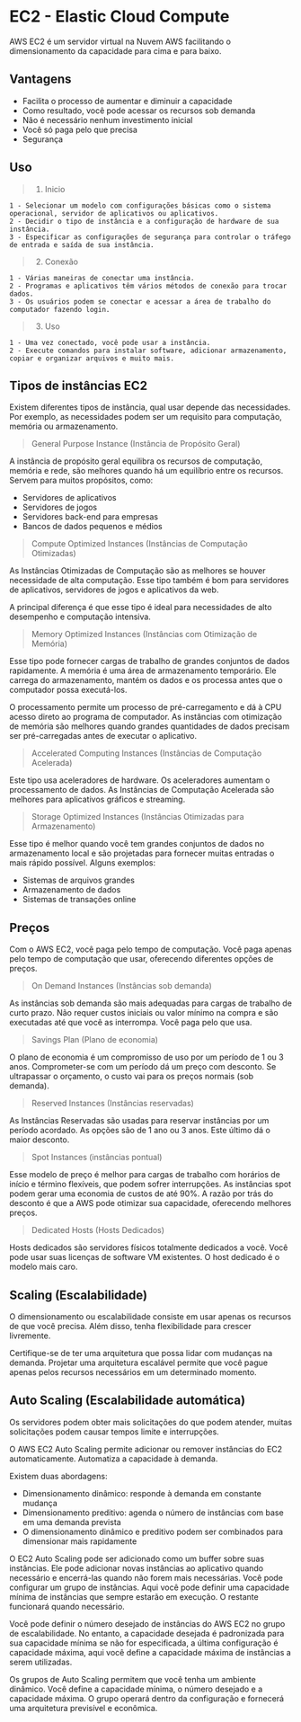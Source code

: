 # EC2 - Elastic Cloud Compute

AWS EC2 é um servidor virtual na Nuvem AWS facilitando o dimensionamento da capacidade para cima e para baixo.

## Vantagens

- Facilita o processo de aumentar e diminuir a capacidade
- Como resultado, você pode acessar os recursos sob demanda
- Não é necessário nenhum investimento inicial
- Você só paga pelo que precisa
- Segurança

## Uso

> 1. Inicio

    1 - Selecionar um modelo com configurações básicas como o sistema operacional, servidor de aplicativos ou aplicativos.
    2 - Decidir o tipo de instância e a configuração de hardware de sua instância.
    3 - Especificar as configurações de segurança para controlar o tráfego de entrada e saída de sua instância.

> 2. Conexão

    1 - Várias maneiras de conectar uma instância.
    2 - Programas e aplicativos têm vários métodos de conexão para trocar dados.
    3 - Os usuários podem se conectar e acessar a área de trabalho do computador fazendo login.

> 3. Uso

    1 - Uma vez conectado, você pode usar a instância.
    2 - Execute comandos para instalar software, adicionar armazenamento, copiar e organizar arquivos e muito mais.

## Tipos de instâncias EC2

Existem diferentes tipos de instância, qual usar depende das necessidades. Por exemplo, as necessidades podem ser um requisito para computação, memória ou armazenamento.

> General Purpose Instance (Instância de Propósito Geral)

A instância de propósito geral equilibra os recursos de computação, memória e rede, são melhores quando há um equilíbrio entre os recursos. Servem para muitos propósitos, como:

- Servidores de aplicativos
- Servidores de jogos
- Servidores back-end para empresas
- Bancos de dados pequenos e médios

> Compute Optimized Instances (Instâncias de Computação Otimizadas)

As Instâncias Otimizadas de Computação são as melhores se houver necessidade de alta computação. Esse tipo também é bom para servidores de aplicativos, servidores de jogos e aplicativos da web.

A principal diferença é que esse tipo é ideal para necessidades de alto desempenho e computação intensiva.

> Memory Optimized Instances (Instâncias com Otimização de Memória)

Esse tipo pode fornecer cargas de trabalho de grandes conjuntos de dados rapidamente. A memória é uma área de armazenamento temporário. Ele carrega do armazenamento, mantém os dados e os processa antes que o computador possa executá-los.

O processamento permite um processo de pré-carregamento e dá à CPU acesso direto ao programa de computador. As instâncias com otimização de memória são melhores quando grandes quantidades de dados precisam ser pré-carregadas antes de executar o aplicativo.

> Accelerated Computing Instances (Instâncias de Computação Acelerada)

Este tipo usa aceleradores de hardware. Os aceleradores aumentam o processamento de dados. As Instâncias de Computação Acelerada são melhores para aplicativos gráficos e streaming.

> Storage Optimized Instances (Instâncias Otimizadas para Armazenamento)

Esse tipo é melhor quando você tem grandes conjuntos de dados no armazenamento local e são projetadas para fornecer muitas entradas o mais rápido possível. Alguns exemplos:

- Sistemas de arquivos grandes
- Armazenamento de dados
- Sistemas de transações online

## Preços

Com o AWS EC2, você paga pelo tempo de computação. Você paga apenas pelo tempo de computação que usar, oferecendo diferentes opções de preços.

> On Demand Instances (Instâncias sob demanda)

As instâncias sob demanda são mais adequadas para cargas de trabalho de curto prazo. Não requer custos iniciais ou valor mínimo na compra e são executadas até que você as interrompa. Você paga pelo que usa.

> Savings Plan (Plano de economia)

O plano de economia é um compromisso de uso por um período de 1 ou 3 anos. Comprometer-se com um período dá um preço com desconto. Se ultrapassar o orçamento, o custo vai para os preços normais (sob demanda).

> Reserved Instances (Instâncias reservadas)

As Instâncias Reservadas são usadas para reservar instâncias por um período acordado. As opções são de 1 ano ou 3 anos. Este último dá o maior desconto.

> Spot Instances (instâncias pontual)

Esse modelo de preço é melhor para cargas de trabalho com horários de início e término flexíveis, que podem sofrer interrupções. As instâncias spot podem gerar uma economia de custos de até 90%.
A razão por trás do desconto é que a AWS pode otimizar sua capacidade, oferecendo melhores preços.

> Dedicated Hosts (Hosts Dedicados)

Hosts dedicados são servidores físicos totalmente dedicados a você. Você pode usar suas licenças de software VM existentes. O host dedicado é o modelo mais caro.

## Scaling (Escalabilidade)

O dimensionamento ou escalabilidade consiste em usar apenas os recursos de que você precisa. Além disso, tenha flexibilidade para crescer livremente.

Certifique-se de ter uma arquitetura que possa lidar com mudanças na demanda. Projetar uma arquitetura escalável permite que você pague apenas pelos recursos necessários em um determinado momento.

## Auto Scaling (Escalabilidade automática)

Os servidores podem obter mais solicitações do que podem atender, muitas solicitações podem causar tempos limite e interrupções.

O AWS EC2 Auto Scaling permite adicionar ou remover instâncias do EC2 automaticamente. Automatiza a capacidade à demanda.

Existem duas abordagens:

- Dimensionamento dinâmico: responde à demanda em constante mudança
- Dimensionamento preditivo: agenda o número de instâncias com base em uma demanda prevista
- O dimensionamento dinâmico e preditivo podem ser combinados para dimensionar mais rapidamente

O EC2 Auto Scaling pode ser adicionado como um buffer sobre suas instâncias. Ele pode adicionar novas instâncias ao aplicativo quando necessário e encerrá-las quando não forem mais necessárias. Você pode configurar um grupo de instâncias. Aqui você pode definir uma capacidade mínima de instâncias que sempre estarão em execução. O restante funcionará quando necessário. 

Você pode definir o número desejado de instâncias do AWS EC2 no grupo de escalabilidade. No entanto, a capacidade desejada é padronizada para sua capacidade mínima se não for especificada, a última configuração é capacidade máxima, aqui você define a capacidade máxima de instâncias a serem utilizadas.

 Os grupos de Auto Scaling permitem que você tenha um ambiente dinâmico. Você define a capacidade mínima, o número desejado e a capacidade máxima. O grupo operará dentro da configuração e fornecerá uma arquitetura previsível e econômica.
